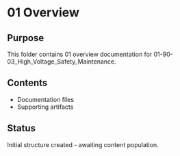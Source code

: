 # 01 Overview

## Purpose
This folder contains 01 overview documentation for 01-90-03_High_Voltage_Safety_Maintenance.

## Contents
- Documentation files
- Supporting artifacts

## Status
Initial structure created - awaiting content population.

